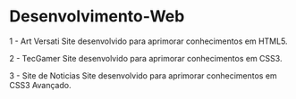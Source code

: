 # Desenvolvimento-Web
1 - Art Versati 
Site desenvolvido para aprimorar conhecimentos em HTML5.

2 - TecGamer
Site desenvolvido para aprimorar conhecimentos em CSS3.

3 - Site de Noticias
Site desenvolvido para aprimorar conhecimentos em CSS3 Avançado.
